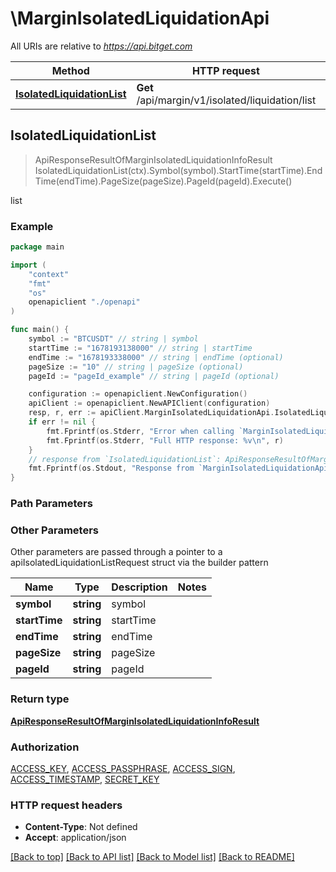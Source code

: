 # \MarginIsolatedLiquidationApi

All URIs are relative to *https://api.bitget.com*

Method | HTTP request | Description
------------- | ------------- | -------------
[**IsolatedLiquidationList**](MarginIsolatedLiquidationApi.md#IsolatedLiquidationList) | **Get** /api/margin/v1/isolated/liquidation/list | list



## IsolatedLiquidationList

> ApiResponseResultOfMarginIsolatedLiquidationInfoResult IsolatedLiquidationList(ctx).Symbol(symbol).StartTime(startTime).EndTime(endTime).PageSize(pageSize).PageId(pageId).Execute()

list



### Example

```go
package main

import (
    "context"
    "fmt"
    "os"
    openapiclient "./openapi"
)

func main() {
    symbol := "BTCUSDT" // string | symbol
    startTime := "1678193138000" // string | startTime
    endTime := "1678193338000" // string | endTime (optional)
    pageSize := "10" // string | pageSize (optional)
    pageId := "pageId_example" // string | pageId (optional)

    configuration := openapiclient.NewConfiguration()
    apiClient := openapiclient.NewAPIClient(configuration)
    resp, r, err := apiClient.MarginIsolatedLiquidationApi.IsolatedLiquidationList(context.Background()).Symbol(symbol).StartTime(startTime).EndTime(endTime).PageSize(pageSize).PageId(pageId).Execute()
    if err != nil {
        fmt.Fprintf(os.Stderr, "Error when calling `MarginIsolatedLiquidationApi.IsolatedLiquidationList``: %v\n", err)
        fmt.Fprintf(os.Stderr, "Full HTTP response: %v\n", r)
    }
    // response from `IsolatedLiquidationList`: ApiResponseResultOfMarginIsolatedLiquidationInfoResult
    fmt.Fprintf(os.Stdout, "Response from `MarginIsolatedLiquidationApi.IsolatedLiquidationList`: %v\n", resp)
}
```

### Path Parameters



### Other Parameters

Other parameters are passed through a pointer to a apiIsolatedLiquidationListRequest struct via the builder pattern


Name | Type | Description  | Notes
------------- | ------------- | ------------- | -------------
 **symbol** | **string** | symbol | 
 **startTime** | **string** | startTime | 
 **endTime** | **string** | endTime | 
 **pageSize** | **string** | pageSize | 
 **pageId** | **string** | pageId | 

### Return type

[**ApiResponseResultOfMarginIsolatedLiquidationInfoResult**](ApiResponseResultOfMarginIsolatedLiquidationInfoResult.md)

### Authorization

[ACCESS_KEY](../README.md#ACCESS_KEY), [ACCESS_PASSPHRASE](../README.md#ACCESS_PASSPHRASE), [ACCESS_SIGN](../README.md#ACCESS_SIGN), [ACCESS_TIMESTAMP](../README.md#ACCESS_TIMESTAMP), [SECRET_KEY](../README.md#SECRET_KEY)

### HTTP request headers

- **Content-Type**: Not defined
- **Accept**: application/json

[[Back to top]](#) [[Back to API list]](../README.md#documentation-for-api-endpoints)
[[Back to Model list]](../README.md#documentation-for-models)
[[Back to README]](../README.md)

